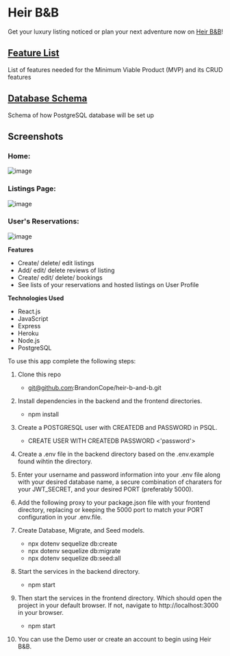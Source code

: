# Heir B&B

Get your luxury listing noticed or plan your next adventure now on [Heir B&B](https://heir-b-and-b.herokuapp.com/)!

## [Feature List](https://github.com/BrandonCope/heir-b-and-b/wiki/MVP-Feature-List)

List of features needed for the Minimum Viable Product (MVP) and its CRUD features

## [Database Schema](https://github.com/BrandonCope/heir-b-and-b/wiki/DB-SCHEMA)

Schema of how PostgreSQL database will be set up

## Screenshots

### Home:

![image](https://user-images.githubusercontent.com/69406415/165193203-817901f4-b0ca-4e37-8a3c-4f4f170e4c6b.png)

### Listings Page: 

![image](https://user-images.githubusercontent.com/69406415/165193205-0b826b0f-8f35-4527-8d6c-d65418f88403.png)

### User's Reservations: 

![image](https://user-images.githubusercontent.com/69406415/165193209-b424243f-2309-4079-8107-f1bc5671ed11.png)

**Features**

 - Create/ delete/ edit listings
 - Add/ edit/ delete reviews of listing
 - Create/ edit/ delete/ bookings
 - See lists of your reservations and hosted listings on User Profile

**Technologies Used**

 - React.js
 - JavaScript
 - Express
 - Heroku
 - Node.js
 - PostgreSQL


To use this app complete the following steps:

1. Clone this repo

    * git@github.com:BrandonCope/heir-b-and-b.git

2. Install dependencies in the backend and the frontend directories.

    * npm install

3. Create a POSTGRESQL user with CREATEDB and PASSWORD in PSQL.

    * CREATE USER <name> WITH CREATEDB PASSWORD <'password'>

4. Create a .env file in the backend directory based on the .env.example found wihtin the directory.

5. Enter your username and password information into your .env file along with your desired database name, a secure combination of charaters for your JWT_SECRET, and your desired PORT (preferably 5000).

6. Add the following proxy to your package.json file with your frontend directory, replacing or keeping the 5000 port to match your PORT configuration in your .env.file.

7. Create Database, Migrate, and Seed models.

    * npx dotenv sequelize db:create
    * npx dotenv sequelize db:migrate
    * npx dotenv sequelize db:seed:all

8. Start the services in the backend directory.

    * npm start

9. Then start the services in the frontend directory. Which should open the project in your default browser. If not, navigate to http://localhost:3000 in your browser.

    * npm start

10. You can use the Demo user or create an account to begin using Heir B&B.
